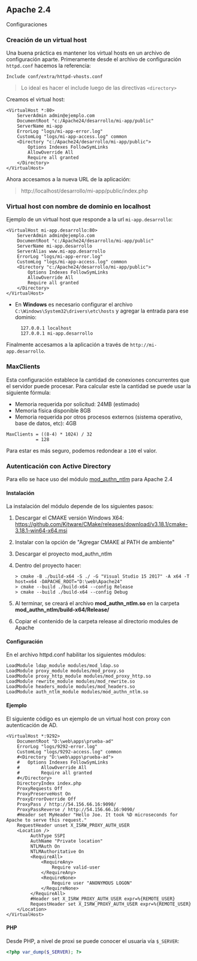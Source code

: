 ## Apache 2.4
Configuraciones

### Creación de un virtual host
Una buena práctica es mantener los virtual hosts en un archivo de configuración aparte. Primeramente desde el archivo de configuración `httpd.conf` hacemos la referencia:

```ApacheConf
Include conf/extra/httpd-vhosts.conf
```
> Lo ideal es hacer el include luego de las directivas `<directory>`

Creamos el virtual host:
```ApacheConf
<VirtualHost *:80>
    ServerAdmin admin@ejemplo.com
    DocumentRoot "c:/Apache24/desarrollo/mi-app/public"
    ServerName mi-app
    ErrorLog "logs/mi-app-error.log"
    CustomLog "logs/mi-app-access.log" common
    <Directory "c:/Apache24/desarrollo/mi-app/public">
        Options Indexes FollowSymLinks
        AllowOverride All
        Require all granted
    </Directory>
</VirtualHost>
```

Ahora accesamos a la nueva URL de la aplicación:
>http://localhost/desarrollo/mi-app/public/index.php

### Virtual host con nombre de dominio en localhost
Ejemplo de un  virtual host que responde a la url `mi-app.desarrollo`:
```ApacheConf
<VirtualHost mi-app.desarrollo:80>
    ServerAdmin admin@ejemplo.com
    DocumentRoot "c:/Apache24/desarrollo/mi-app/public"
    ServerName mi-app.desarrollo
    ServerAlias www.mi-app.desarrollo
    ErrorLog "logs/mi-app-error.log"
    CustomLog "logs/mi-app-access.log" common
    <Directory "c:/Apache24/desarrollo/mi-app/public">
        Options Indexes FollowSymLinks
        AllowOverride All
        Require all granted
    </Directory>
</VirtualHost>
```
* En **Windows** es necesario configurar el archivo `C:\Windows\System32\drivers\etc\hosts` y agregar la entrada para ese dominio:

        127.0.0.1 localhost
        127.0.0.1 mi-app.desarrollo
        
Finalmente accesamos a la aplicación a través de `http://mi-app.desarrollo`.

### MaxClients
Esta configuración establece la cantidad de conexiones concurrentes que el servidor puede procesar. Para calcular este la cantidad se puede usar la siguiente fórmula:

* Memoria requerida por solicitud: 24MB (estimado)
* Memoria física disponible 8GB
* Memoria requerida por otros procesos externos (sistema operativo, base de datos, etc): 4GB

```
MaxClients = ((8-4) * 1024) / 32
           = 128
```
Para estar es más seguro, podemos redondear a `100` el valor.


### Autenticación con Active Directory

Para ello se hace uso del módulo [mod_authn_ntlm](https://github.com/TQsoft-GmbH/mod_authn_ntlm) para Apache 2.4

#### Instalación
La instalación del módulo depende de los siguientes pasos:

1. Descargar el CMAKE versión Windows X64: https://github.com/Kitware/CMake/releases/download/v3.18.1/cmake-3.18.1-win64-x64.msi
2. Instalar con la opción de "Agregar CMAKE al PATH de ambiente"
3. Descargar el proyecto mod_authn_ntlm
4. Dentro del proyecto hacer:

    ```
    > cmake -B ./build-x64 -S ./ -G "Visual Studio 15 2017" -A x64 -T host=x64 -DAPACHE_ROOT="D:\web\Apache24"
    > cmake --build ./build-x64 --config Release
    > cmake --build ./build-x64 --config Debug
    ```
5. Al terminar, se creará el archivo **mod_authn_ntlm.so** en la carpeta **mod_authn_ntlm/build-x64/Release/**
6. Copiar el contenido de la carpeta release al directorio modules de Apache

#### Configuración
En el archivo httpd.conf habilitar los siguientes módulos:

```ApacheConf
LoadModule ldap_module modules/mod_ldap.so
LoadModule proxy_module modules/mod_proxy.so
LoadModule proxy_http_module modules/mod_proxy_http.so
LoadModule rewrite_module modules/mod_rewrite.so
LoadModule headers_module modules/mod_headers.so
LoadModule auth_ntlm_module modules/mod_authn_ntlm.so
```

#### Ejemplo 
El siguiente código es un ejemplo de un virtual host con proxy con autenticación de AD.

```ApacheConf
<VirtualHost *:9292>
    DocumentRoot "D:\web\apps\prueba-ad"
    ErrorLog "logs/9292-error.log"
    CustomLog "logs/9292-access.log" common
    #<Directory "D:\web\apps\prueba-ad">
	#	Options Indexes FollowSymLinks
    #        AllowOverride All
    #        Require all granted
    #</Directory>
	DirectoryIndex index.php
	ProxyRequests Off
    ProxyPreserveHost On
    ProxyErrorOverride Off
    ProxyPass / http://54.156.66.16:9090/
    ProxyPassReverse / http://54.156.66.16:9090/
	#Header set MyHeader "Hello Joe. It took %D microseconds for Apache to serve this request."
	RequestHeader unset X_ISRW_PROXY_AUTH_USER
	<Location />
		 AuthType SSPI
		 AuthName "Private location"
		 NTLMAuth On
		 NTLMAuthoritative On
		 <RequireAll>
			 <RequireAny>
				 Require valid-user
			 </RequireAny>
			 <RequireNone>
				 Require user "ANONYMOUS LOGON"
			 </RequireNone>
		 </RequireAll>
		 #Header set X_ISRW_PROXY_AUTH_USER expr=%{REMOTE_USER}
		 RequestHeader set X_ISRW_PROXY_AUTH_USER expr=%{REMOTE_USER}
	</Location>
</VirtualHost>
```

#### PHP
Desde PHP, a nivel de proxi se puede conocer el usuaria vía `$_SERVER`:

```php
<?php var_dump($_SERVER); ?>
```
